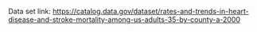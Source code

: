 
Data set link: https://catalog.data.gov/dataset/rates-and-trends-in-heart-disease-and-stroke-mortality-among-us-adults-35-by-county-a-2000

